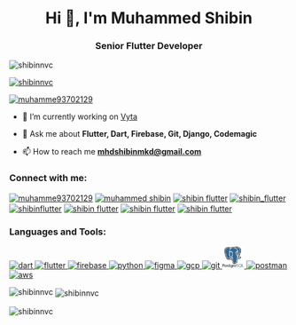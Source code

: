 <h1 align="center">Hi 👋, I'm Muhammed Shibin</h1>
<h3 align="center">Senior Flutter Developer</h3>

<p align="left"> <img src="https://komarev.com/ghpvc/?username=shibinnvc&label=Profile%20views&color=0e75b6&style=flat" alt="shibinnvc" /> </p>

<p align="left"> <a href="https://github.com/ryo-ma/github-profile-trophy"><img src="https://github-profile-trophy.vercel.app/?username=shibinnvc" alt="shibinnvc" /></a> </p>

<p align="left"> <a href="https://twitter.com/muhamme93702129" target="blank"><img src="https://img.shields.io/twitter/follow/muhamme93702129?logo=twitter&style=for-the-badge" alt="muhamme93702129" /></a> </p>

- 🔭 I’m currently working on [Vyta](https://dev-app.vyta.ca/)

- 💬 Ask me about **Flutter, Dart, Firebase, Git, Django, Codemagic**

- 📫 How to reach me **mhdshibinmkd@gmail.com**

<h3 align="left">Connect with me:</h3>
<p align="left">
<a href="https://twitter.com/shibincrt10" target="blank"><img align="center" src="https://raw.githubusercontent.com/rahuldkjain/github-profile-readme-generator/master/src/images/icons/Social/twitter.svg" alt="muhamme93702129" height="30" width="40" /></a>
<a href="https://www.linkedin.com/in/muhammed-shibin" target="blank"><img align="center" src="https://raw.githubusercontent.com/rahuldkjain/github-profile-readme-generator/master/src/images/icons/Social/linked-in-alt.svg" alt="muhammed shibin" height="30" width="40" /></a>
<a href="https://stackoverflow.com/users/19985483/muhammed-shibin" target="blank"><img align="center" src="https://raw.githubusercontent.com/rahuldkjain/github-profile-readme-generator/master/src/images/icons/Social/stack-overflow.svg" alt="shibin flutter" height="30" width="40" /></a>
<a href="https://www.instagram.com/shib_n_" target="blank"><img align="center" src="https://raw.githubusercontent.com/rahuldkjain/github-profile-readme-generator/master/src/images/icons/Social/instagram.svg" alt="shibin_flutter" height="30" width="40" /></a>
<a href="https://dribbble.com/shibinflutter" target="blank"><img align="center" src="https://raw.githubusercontent.com/rahuldkjain/github-profile-readme-generator/master/src/images/icons/Social/dribbble.svg" alt="shibinflutter" height="30" width="40" /></a>
<a href="https://www.behance.net/shibin flutter" target="blank"><img align="center" src="https://raw.githubusercontent.com/rahuldkjain/github-profile-readme-generator/master/src/images/icons/Social/behance.svg" alt="shibin flutter" height="30" width="40" /></a>
<a href="https://medium.com/shibin flutter" target="blank"><img align="center" src="https://raw.githubusercontent.com/rahuldkjain/github-profile-readme-generator/master/src/images/icons/Social/medium.svg" alt="shibin flutter" height="30" width="40" /></a>
<a href="https://www.youtube.com/c/shibin flutter" target="blank"><img align="center" src="https://raw.githubusercontent.com/rahuldkjain/github-profile-readme-generator/master/src/images/icons/Social/youtube.svg" alt="shibin flutter" height="30" width="40" /></a>
</p>

<h3 align="left">Languages and Tools:</h3>
<p align="left"> 
<a href="https://dart.dev" target="_blank" rel="noreferrer"> 
  <img src="https://www.vectorlogo.zone/logos/dartlang/dartlang-icon.svg" alt="dart" width="40" height="40"/> 
</a>
<a href="https://flutter.dev" target="_blank" rel="noreferrer"> 
  <img src="https://www.vectorlogo.zone/logos/flutterio/flutterio-icon.svg" alt="flutter" width="40" height="40"/> 
</a>
<a href="https://firebase.google.com/" target="_blank" rel="noreferrer"> 
  <img src="https://www.vectorlogo.zone/logos/firebase/firebase-icon.svg" alt="firebase" width="40" height="40"/> 
</a>
<a href="https://www.python.org/" target="_blank" rel="noreferrer"> 
  <img src="https://www.vectorlogo.zone/logos/python/python-icon.svg" alt="python" width="40" height="40"/> 
</a>
<a href="https://www.figma.com/" target="_blank" rel="noreferrer"> 
  <img src="https://www.vectorlogo.zone/logos/figma/figma-icon.svg" alt="figma" width="40" height="40"/> 
</a> 
<a href="https://cloud.google.com" target="_blank" rel="noreferrer"> 
  <img src="https://www.vectorlogo.zone/logos/google_cloud/google_cloud-icon.svg" alt="gcp" width="40" height="40"/> 
</a> 
<a href="https://git-scm.com/" target="_blank" rel="noreferrer"> 
  <img src="https://www.vectorlogo.zone/logos/git-scm/git-scm-icon.svg" alt="git" width="40" height="40"/> 
</a> 
<a href="https://www.postgresql.org" target="_blank" rel="noreferrer"> 
  <img src="https://raw.githubusercontent.com/devicons/devicon/master/icons/postgresql/postgresql-original-wordmark.svg" alt="postgresql" width="40" height="40"/> 
</a> 
<a href="https://postman.com" target="_blank" rel="noreferrer"> 
  <img src="https://www.vectorlogo.zone/logos/getpostman/getpostman-icon.svg" alt="postman" width="40" height="40"/> 
</a>
<a href="https://aws.amazon.com/" target="_blank" rel="noreferrer">
  <img src="https://www.vectorlogo.zone/logos/amazon_aws/amazon_aws-icon.svg" alt="aws" width="40" height="40"/>
</a>


</p>
<p><img align="left" src="https://github-readme-stats.vercel.app/api/top-langs?username=shibinnvc&show_icons=true&locale=en&layout=compact" alt="shibinnvc" /></p>

<p>&nbsp;<img align="center" src="https://github-readme-stats.vercel.app/api?username=shibinnvc&show_icons=true&locale=en" alt="shibinnvc" /></p>

<p><img align="center" src="https://github-readme-streak-stats.herokuapp.com/?user=shibinnvc&" alt="shibinnvc" /></p>
